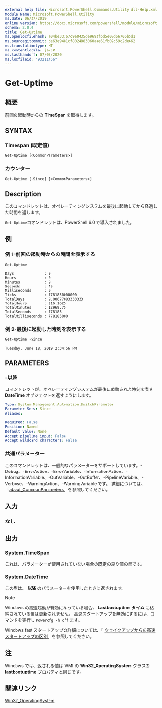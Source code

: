 ```yaml
---
external help file: Microsoft.PowerShell.Commands.Utility.dll-Help.xml
Module Name: Microsoft.PowerShell.Utility
ms.date: 06/27/2019
online version: https://docs.microsoft.com/powershell/module/microsoft.powershell.utility/get-uptime?view=powershell-7&WT.mc_id=ps-gethelp
schema: 2.0.0
title: Get-Uptime
ms.openlocfilehash: a04be33767c9e0435de9693fbd5e07d66705b5d1
ms.sourcegitcommit: de63e9481cf8024883060aae61fb02c59c2de662
ms.translationtype: MT
ms.contentlocale: ja-JP
ms.lasthandoff: 07/03/2020
ms.locfileid: "93211456"
---
```

# Get-Uptime

## 概要
前回の起動時からの **TimeSpan** を取得します。

## SYNTAX

### Timespan (既定値)

```
Get-Uptime [<CommonParameters>]
```

### カウンター

```
Get-Uptime [-Since] [<CommonParameters>]
```

## Description

このコマンドレットは、オペレーティングシステムを最後に起動してから経過した時間を返します。

`Get-Uptime`コマンドレットは、PowerShell 6.0 で導入されました。

## 例

### 例 1-前回の起動時からの時間を表示する

```powershell
Get-Uptime
```

```Output
Days              : 9
Hours             : 0
Minutes           : 9
Seconds           : 45
Milliseconds      : 0
Ticks             : 7781850000000
TotalDays         : 9.00677083333333
TotalHours        : 216.1625
TotalMinutes      : 12969.75
TotalSeconds      : 778185
TotalMilliseconds : 778185000
```

### 例 2-最後に起動した時刻を表示する

```powershell
Get-Uptime -Since
```

```Output
Tuesday, June 18, 2019 2:34:56 PM
```

## PARAMETERS

### -以降

コマンドレットが、オペレーティングシステムが最後に起動された時刻を表す **DateTime** オブジェクトを返すようにします。

```yaml
Type: System.Management.Automation.SwitchParameter
Parameter Sets: Since
Aliases:

Required: False
Position: Named
Default value: None
Accept pipeline input: False
Accept wildcard characters: False
```

### 共通パラメーター

このコマンドレットは、一般的なパラメーターをサポートしています。-Debug、-ErrorAction、-ErrorVariable、-InformationAction、-InformationVariable、-OutVariable、-OutBuffer、-PipelineVariable、-Verbose、-WarningAction、-WarningVariable です。 詳細については、「[about_CommonParameters](https://go.microsoft.com/fwlink/?LinkID=113216)」を参照してください。

## 入力

### なし

## 出力

### System.TimeSpan

これは、パラメーターが使用されていない場合の既定の戻り値の型です。

### System.DateTime

この型は、 **以降** のパラメーターを使用したときに返されます。

> [!NOTE]
> Windows の高速起動が有効になっている場合、 **Lastbootuptime タイム** に格納されている値は更新されません。 高速スタートアップを無効にするには、コマンドを実行し `Powercfg -h off` ます。
>
> Windows fast スタートアップの詳細については、「 [ウェイクアップからの高速スタートアップの区別](/windows-hardware/drivers/kernel/distinguishing-fast-startup-from-wake-from-hibernation)」を参照してください。

## 注

Windows では、返される値は WMI の **Win32_OperatingSystem** クラスの **lastbootuptime** プロパティと同じです。

## 関連リンク

[Win32_OperatingSystem](/windows/win32/cimwin32prov/win32-operatingsystem#properties)
